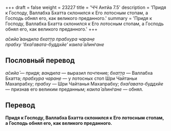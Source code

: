 +++
draft = false
weight = 23227
title = 'ЧЧ Антйа 7.5'
description = 'Придя к Господу, Валлабха Бхатта склонился к Его лотосным стопам, а Господь обнял его, как великого преданного.'
summary = 'Придя к Господу, Валлабха Бхатта склонился к Его лотосным стопам, а Господь обнял его, как великого преданного.'
+++

_а̄сийа̄ вандила бхат̣т̣а прабхура чаран̣е  
прабху ‘бха̄гавата-буддхйе’ каила̄ а̄лин̇гане_

## Пословный перевод

_а̄сийа̄_ — придя; _вандила_ — выразил почтение; _бхат̣т̣а_ — Валлабха Бхатта; _прабхура_ _чаран̣е_ — у лотосных стоп Шри Чайтаньи Махапрабху; _прабху_ — Шри Чайтанья Махапрабху; _бха̄гавата_\-_буддхйе_ — признав его великим преданным; _каила̄_ _а̄лин̇гане_ — обнял.

## Перевод

**Придя к Господу, Валлабха Бхатта склонился к Его лотосным стопам, а Господь обнял его, как великого преданного.**
